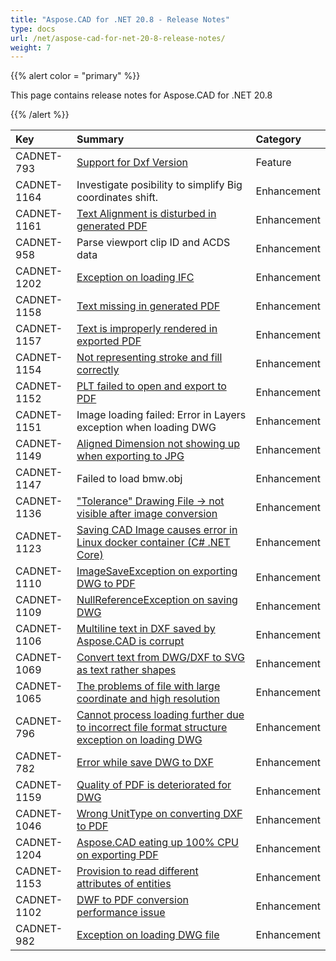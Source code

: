 ```yaml
---
title: "Aspose.CAD for .NET 20.8 - Release Notes"
type: docs
url: /net/aspose-cad-for-net-20-8-release-notes/
weight: 7
---
```


{{% alert color = "primary" %}}

This page contains release notes for Aspose.CAD for .NET 20.8

{{% /alert %}}


|**Key**|**Summary**|**Category**|
| :- | :- | :- |
| CADNET-793 | [Support for Dxf Version](https://forum.aspose.com/t/issue-in-convert-dxf-to-pdf/196684) | Feature |
| CADNET-1164 | Investigate posibility to simplify Big coordinates shift. | Enhancement |
| CADNET-1161 | [Text Alignment is disturbed in generated PDF](https://forum.aspose.com/t/dwg-to-pdf-conversion-issues/215853/8) | Enhancement |
| CADNET-958 | Parse viewport clip ID and ACDS data | Enhancement |
| CADNET-1202 | [Exception on loading IFC](https://forum.aspose.com/t/error-when-converting-ifc-to-pdf/214966) | Enhancement |
| CADNET-1158 | [Text missing in generated PDF](https://forum.aspose.com/t/dwg-to-pdf-conversion-issues/215853/5) | Enhancement |
| CADNET-1157 | [Text is improperly rendered in exported PDF](https://forum.aspose.com/t/dwg-to-pdf-conversion-issues/215853/5) | Enhancement |
| CADNET-1154 | [Not representing stroke and fill correctly](https://forum.aspose.com/t/not-representing-stroke-and-fill-correctly/215737) | Enhancement |
| CADNET-1152 | [PLT failed to open and export to PDF](https://forum.aspose.com/t/problems-with-plt-e-dwg/215541/6) | Enhancement |
| CADNET-1151 | Image loading failed: Error in Layers exception when loading DWG | Enhancement |
| CADNET-1149 | [Aligned Dimension not showing up when exporting to JPG](https://forum.aspose.com/t/aligned-dimension-not-showing-up-when-exporting-to-jpg/215248) | Enhancement |
| CADNET-1147 | Failed to load bmw.obj | Enhancement |
| CADNET-1136 | ["Tolerance" Drawing File -> not visible after image conversion](https://forum.aspose.com/t/tolerance-drawing-file-not-visible-after-image-conversion/212441/4) | Enhancement |
| CADNET-1123 | [Saving CAD Image causes error in Linux docker container (C# .NET Core)](https://forum.aspose.com/t/saving-cad-image-causes-error-in-linux-docker-container-c-net-core/214283) | Enhancement |
| CADNET-1110 | [ImageSaveException on exporting DWG to PDF](https://forum.aspose.com/t/aspose-cad-cadexceptions-imagesaveexception-error-occurs-in-converting-some-large-dwg-to-pdf/213558) | Enhancement |
| CADNET-1109 | [NullReferenceException on saving DWG](https://forum.aspose.com/t/aspose-cad-cadexceptions-imagesaveexception-occurrs-in-coverting-dwg-to-pdf/213526) | Enhancement |
| CADNET-1106 | [Multiline text in DXF saved by Aspose.CAD is corrupt](https://forum.aspose.com/t/multiline-text-in-dxf-saved-by-aspose-cad-is-corrupt/213358) | Enhancement |
| CADNET-1069 | [Convert text from DWG/DXF to SVG as text rather shapes](https://forum.aspose.com/t/convert-from-dwg-dxf-to-emf-and-svg/211714/3) | Enhancement |
| CADNET-1065 | [The problems of file with large coordinate and high resolution](https://forum.aspose.com/t/the-problems-of-file-with-large-coordinate-and-high-resolution/211597/3) | Enhancement |
| CADNET-796 | [Cannot process loading further due to incorrect file format structure exception on loading DWG](https://forum.aspose.com/t/common-errors-on-dwg-to-pdf/196691) | Enhancement |
| CADNET-782 | [Error while save DWG to DXF](https://github.com/aspose-cad/Aspose.CAD-for-.NET/issues/5#issuecomment-478199062) | Enhancement |
| CADNET-1159 | [Quality of PDF is deteriorated for DWG](https://forum.aspose.com/t/issue-in-loading-plt-and-exporting-dwg-to-pdf/215541/17) | Enhancement |
| CADNET-1046 | [Wrong UnitType on converting DXF to PDF](https://forum.aspose.com/t/apspose-cad-for-java-dxf-pdf-unittype/206204) | Enhancement |
| CADNET-1204 | [Aspose.CAD eating up 100% CPU on exporting PDF](https://forum.aspose.com/t/cad-pdf-cpu/209346) | Enhancement |
| CADNET-1153 | [Provision to read different attributes of entities](https://forum.aspose.com/t/cad/215576/8) | Enhancement |
| CADNET-1102 | [DWF to PDF conversion performance issue](https://forum.aspose.com/t/dwf-to-pdf-conversion-performance/210942/5) | Enhancement |
| CADNET-982 | [Exception on loading DWG file](https://forum.aspose.com/t/aspose-cad-dwg/205764) | Enhancement |
